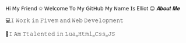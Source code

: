 𝖧𝗂 𝖬𝗒 𝖥𝗋𝗂𝖾𝗇𝖽 ✩ 𝖶𝖾𝗅𝖼𝗈𝗆𝖾 𝖳𝗈 𝖬𝗒 𝖦𝗂𝗍𝖧𝗎𝖻 
𝖬𝗒 𝖭𝖺𝗆𝖾 𝖨𝗌 Elliot 😉
𝑨𝒃𝒐𝒖𝒕 𝑴𝒆 


💻𝙸 𝚆𝚘𝚛𝚔 𝚒𝚗 𝙵𝚒𝚟𝚎𝚖 𝚊𝚗𝚍 𝚆𝚎𝚋 𝙳𝚎𝚟𝚎𝚕𝚘𝚙𝚖𝚎𝚗𝚝

🔨𝙸 𝙰𝚖 𝚃𝚝𝚊𝚕𝚎𝚗𝚝𝚎𝚍 𝚒𝚗 𝙻𝚞𝚊_𝙷𝚝𝚖𝚕_𝙲𝚜𝚜_𝙹𝚂

